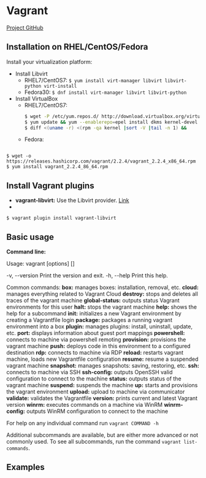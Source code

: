 # Vagrant
[Project GitHub](https://github.com/hashicorp/vagrant)
## Installation on RHEL/CentOS/Fedora
Install your virtualization platform:
- Install Libvirt
    - RHEL7/CentOS7: `$ yum install virt-manager libvirt libvirt-python virt-install`
    - Fedora30: `$ dnf install virt-manager libvirt libvirt-python`
- Install VirtualBox
    - RHEL7/CentOS7:
        ```sh
        $ wget -P /etc/yum.repos.d/ http://download.virtualbox.org/virtualbox/rpm/rhel/virtualbox.repo
        $ yum update && yum --enablerepo=epel install dkms kernel-devel && groupinstall "Development Tools"
        $ diff <(uname -r) <(rpm -qa kernel |sort -V |tail -n 1) && 
    - Fedora:
        ```
`$ wget -o https://releases.hashicorp.com/vagrant/2.2.4/vagrant_2.2.4_x86_64.rpm
$ yum install vagrant_2.2.4_86_64.rpm`

## Install Vagrant plugins

- **vagrant-libvirt:** Use the Libvirt provider. [Link](https://github.com/vagrant-libvirt/vagrant-libvirt)
- 

`$ vagrant plugin install vagrant-libvirt`

## Basic usage

**Command line:**

Usage: vagrant [options] <command> [<args>]

-v, --version                    Print the version and exit.
-h, --help                       Print this help.

Common commands:
**box:** manages boxes: installation, removal, etc.
**cloud:** manages everything related to Vagrant Cloud
**destroy:** stops and deletes all traces of the vagrant machine
**global-status:** outputs status Vagrant environments for this user
**halt:** stops the vagrant machine
**help:** shows the help for a subcommand
**init:** initializes a new Vagrant environment by creating a Vagrantfile
login
**package:** packages a running vagrant environment into a box
**plugin:** manages plugins: install, uninstall, update, etc.
**port:** displays information about guest port mappings
**powershell:** connects to machine via powershell remoting
**provision:** provisions the vagrant machine
**push:** deploys code in this environment to a configured destination
**rdp:** connects to machine via RDP
**reload:** restarts vagrant machine, loads new Vagrantfile configuration
**resume:** resume a suspended vagrant machine
**snapshot:** manages snapshots: saving, restoring, etc.
**ssh:** connects to machine via SSH
**ssh-config:** outputs OpenSSH valid configuration to connect to the machine
**status:** outputs status of the vagrant machine
**suspend:** suspends the machine
**up:** starts and provisions the vagrant environment
**upload:** upload to machine via communicator
**validate:** validates the Vagrantfile
**version:** prints current and latest Vagrant version
**winrm:** executes commands on a machine via WinRM
**winrm-config:** outputs WinRM configuration to connect to the machine

For help on any individual command run `vagrant COMMAND -h`

Additional subcommands are available, but are either more advanced
or not commonly used. To see all subcommands, run the command
`vagrant list-commands`.

## Examples
